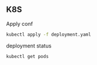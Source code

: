 ## K8S

Apply conf
```sh
kubectl apply -f deployment.yaml
```

deployment status
```sh
kubectl get pods
```

